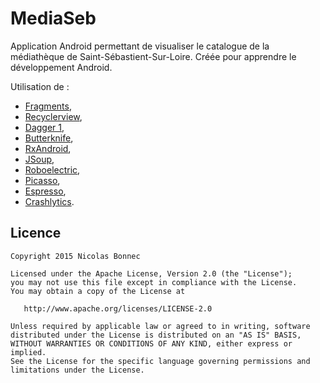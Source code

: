 # MediaSeb

Application Android permettant de visualiser le catalogue de la médiathèque de Saint-Sébastient-Sur-Loire.
Créée pour apprendre le développement Android.

Utilisation de :
* [Fragments](http://developer.android.com/guide/components/fragments.html),
* [Recyclerview](http://developer.android.com/training/material/lists-cards.html),
* [Dagger 1](http://square.github.io/dagger/),
* [Butterknife](http://jakewharton.github.io/butterknife/),
* [RxAndroid](http://reactivex.io/),
* [JSoup](http://jsoup.org/),
* [Roboelectric](http://robolectric.org/),
* [Picasso](http://square.github.io/picasso/),
* [Espresso](https://google.github.io/android-testing-support-library/docs/espresso/setup/),
* [Crashlytics](https://fabric.io/kits/android/crashlytics/summary).

Licence
-----------

    Copyright 2015 Nicolas Bonnec

    Licensed under the Apache License, Version 2.0 (the "License");
    you may not use this file except in compliance with the License.
    You may obtain a copy of the License at

       http://www.apache.org/licenses/LICENSE-2.0

    Unless required by applicable law or agreed to in writing, software
    distributed under the License is distributed on an "AS IS" BASIS,
    WITHOUT WARRANTIES OR CONDITIONS OF ANY KIND, either express or implied.
    See the License for the specific language governing permissions and
    limitations under the License.
